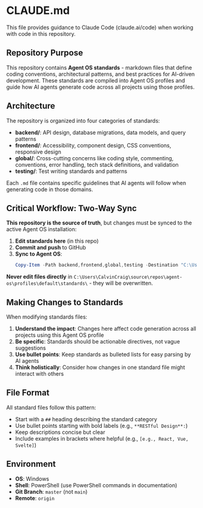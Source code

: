 # CLAUDE.md

This file provides guidance to Claude Code (claude.ai/code) when working with code in this repository.

## Repository Purpose

This repository contains **Agent OS standards** - markdown files that define coding conventions, architectural patterns, and best practices for AI-driven development. These standards are compiled into Agent OS profiles and guide how AI agents generate code across all projects using those profiles.

## Architecture

The repository is organized into four categories of standards:

- **backend/**: API design, database migrations, data models, and query patterns
- **frontend/**: Accessibility, component design, CSS conventions, responsive design
- **global/**: Cross-cutting concerns like coding style, commenting, conventions, error handling, tech stack definitions, and validation
- **testing/**: Test writing standards and patterns

Each `.md` file contains specific guidelines that AI agents will follow when generating code in those domains.

## Critical Workflow: Two-Way Sync

**This repository is the source of truth**, but changes must be synced to the active Agent OS installation:

1. **Edit standards here** (in this repo)
2. **Commit and push** to GitHub
3. **Sync to Agent OS**:
   ```powershell
   Copy-Item -Path backend,frontend,global,testing -Destination "C:\Users\CalvinCraig\source\repos\agent-os\profiles\default\standards\" -Recurse -Force
   ```

**Never edit files directly** in `C:\Users\CalvinCraig\source\repos\agent-os\profiles\default\standards\` - they will be overwritten.

## Making Changes to Standards

When modifying standards files:

1. **Understand the impact**: Changes here affect code generation across all projects using this Agent OS profile
2. **Be specific**: Standards should be actionable directives, not vague suggestions
3. **Use bullet points**: Keep standards as bulleted lists for easy parsing by AI agents
4. **Think holistically**: Consider how changes in one standard file might interact with others

## File Format

All standard files follow this pattern:
- Start with a `##` heading describing the standard category
- Use bullet points starting with bold labels (e.g., `**RESTful Design**:`)
- Keep descriptions concise but clear
- Include examples in brackets where helpful (e.g., `[e.g., React, Vue, Svelte]`)

## Environment

- **OS**: Windows
- **Shell**: PowerShell (use PowerShell commands in documentation)
- **Git Branch**: `master` (not `main`)
- **Remote**: `origin`
